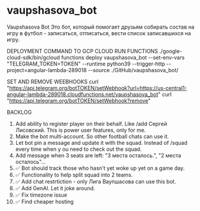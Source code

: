 # vaupshasova_bot
Vaupshasova Bot
Это бот, который помогает друзьям собирать состав на игру в футбол - записаться, отписаться, вести список записавшихся на игру.

DEPLOYMENT COMMAND TO GCP CLOUD RUN FUNCTIONS
./google-cloud-sdk/bin/gcloud functions deploy vaupshasova_bot --set-env-vars "TELEGRAM_TOKEN=TOKEN" --runtime python39 --trigger-http --project=angular-lambda-289018 --source ./GitHub/vaupshasova_bot/

SET AND REMOVE WEEBHOOKS
curl "https://api.telegram.org/botTOKEN/setWebhook?url=https://us-central1-angular-lambda-289018.cloudfunctions.net/vaupshasova_bot"
curl "https://api.telegram.org/botTOKEN/setWebhook?remove"

BACKLOG
1. Add ability to register player on their behalf. Like /add Сергей Лисовский. This is power user features, only for me.
2. Make the bot multi-account. So other football chats can use it.
3. Let bot pin a message and update it with the squad. Instead of /squad every time when y ou need to check out the squad.
4. Add message when 3 seats are left: "3 места осталось.", "2 места осталось"...
5. ✅ Bot should track those who hasn't yet woke up yet on a game day.
6. ✅ Functionality to help split squad into 2 teams.
7. ✅ Add chat restrtiction - only Лига Ваупшасова can use this bot.
8. ✅ Add GenAI. Let it joke around.
9. ✅ Fix timezone issue
10. ✅ Find cheaper hosting
